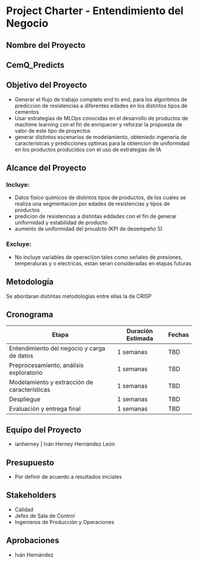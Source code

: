 
# Project Charter - Entendimiento del Negocio

## Nombre del Proyecto

## CemQ_Predicts

## Objetivo del Proyecto

- Generar el flujo de trabajo completo end to end, para los algoritmos de prediccion de resistencias a diferentes edades en los distintos tipos de cementos
- Usar estrategias de MLOps conocidas en el desarrollo de productos de machime learning con el fin de enriquecer y reforzar la propuesta de valor de este tipo de proyectos
- generar distintos escenarios de modelamiento, obteniedo ingeneria de caracteristcas y predicciones optimas para la obtencion de uniformidad en los productos producidos con el uso de estrategias de IA

## Alcance del Proyecto

### Incluye:

- Datos fisico quimicos de distintos tipos de productos, de los cuales se realiza una segmentacion por edades de resistencias y tipos de productos
- predicion de resistencias a distintas eddades con el fin de generar uniformidad y estabilidad de producto
- aumento de uniformidad del proudcto (KPI de desempeño 5)

### Excluye:

- No incluye variables de operaci{on tales como señales de presiones, temperaturas y o electricas, estan seran consideradas en etapas futuras

## Metodología

Se abordaran distintas metodologias entre ellas la de CRISP

## Cronograma

| Etapa | Duración Estimada | Fechas |
|------|---------|-------|
| Entendimiento del negocio y carga de datos | 1 semanas | TBD |
| Preprocesamiento, análisis exploratorio | 1 semanas | TBD  |
| Modelamiento y extracción de características | 1 semanas | TBD |
| Despliegue | 1 semanas | TBD  |
| Evaluación y entrega final | 1 semanas | TBD  |


## Equipo del Proyecto

- ianherney | Iván Herney Hernández León

## Presupuesto

- Por definir de acuerdo a resultados iniciales

## Stakeholders

- Calidad
- Jefes de Sala de Control
- Ingenieros de Producción y Operaciones

## Aprobaciones

- Iván Hernández
